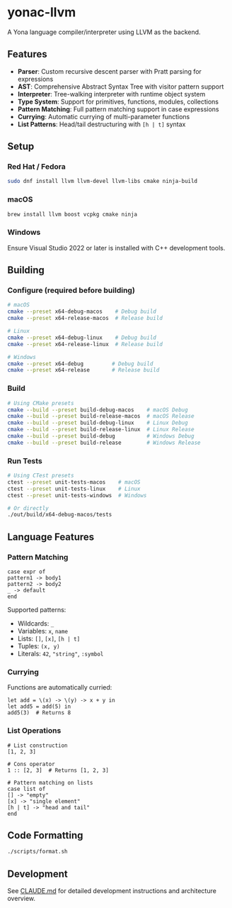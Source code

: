 # yonac-llvm

A Yona language compiler/interpreter using LLVM as the backend.

## Features

- **Parser**: Custom recursive descent parser with Pratt parsing for expressions
- **AST**: Comprehensive Abstract Syntax Tree with visitor pattern support
- **Interpreter**: Tree-walking interpreter with runtime object system
- **Type System**: Support for primitives, functions, modules, collections
- **Pattern Matching**: Full pattern matching support in case expressions
- **Currying**: Automatic currying of multi-parameter functions
- **List Patterns**: Head/tail destructuring with `[h | t]` syntax

## Setup

### Red Hat / Fedora

```bash
sudo dnf install llvm llvm-devel llvm-libs cmake ninja-build
```

### macOS

```bash
brew install llvm boost vcpkg cmake ninja
```

### Windows

Ensure Visual Studio 2022 or later is installed with C++ development tools.

## Building

### Configure (required before building)

```bash
# macOS
cmake --preset x64-debug-macos    # Debug build
cmake --preset x64-release-macos  # Release build

# Linux
cmake --preset x64-debug-linux    # Debug build
cmake --preset x64-release-linux  # Release build

# Windows
cmake --preset x64-debug         # Debug build
cmake --preset x64-release       # Release build
```

### Build

```bash
# Using CMake presets
cmake --build --preset build-debug-macos    # macOS Debug
cmake --build --preset build-release-macos  # macOS Release
cmake --build --preset build-debug-linux    # Linux Debug
cmake --build --preset build-release-linux  # Linux Release
cmake --build --preset build-debug          # Windows Debug
cmake --build --preset build-release        # Windows Release
```

### Run Tests

```bash
# Using CTest presets
ctest --preset unit-tests-macos    # macOS
ctest --preset unit-tests-linux    # Linux
ctest --preset unit-tests-windows  # Windows

# Or directly
./out/build/x64-debug-macos/tests
```

## Language Features

### Pattern Matching

```yona
case expr of
pattern1 -> body1
pattern2 -> body2
_ -> default
end
```

Supported patterns:
- Wildcards: `_`
- Variables: `x`, `name`
- Lists: `[]`, `[x]`, `[h | t]`
- Tuples: `(x, y)`
- Literals: `42`, `"string"`, `:symbol`

### Currying

Functions are automatically curried:

```yona
let add = \(x) -> \(y) -> x + y in
let add5 = add(5) in
add5(3)  # Returns 8
```

### List Operations

```yona
# List construction
[1, 2, 3]

# Cons operator
1 :: [2, 3]  # Returns [1, 2, 3]

# Pattern matching on lists
case list of
[] -> "empty"
[x] -> "single element"
[h | t] -> "head and tail"
end
```

## Code Formatting

```bash
./scripts/format.sh
```

## Development

See [CLAUDE.md](CLAUDE.md) for detailed development instructions and architecture overview.
